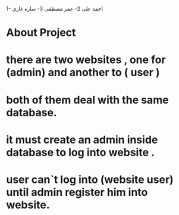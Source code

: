1- احمد على
2- عمر مصطفى
3- ساره غازي






# About Project

# there are two websites , one for (admin)  and another to ( user )
# both of them deal with the same database.
# it must create  an admin inside database to log into website .
# user can`t log into (website user) until admin register him into website.

